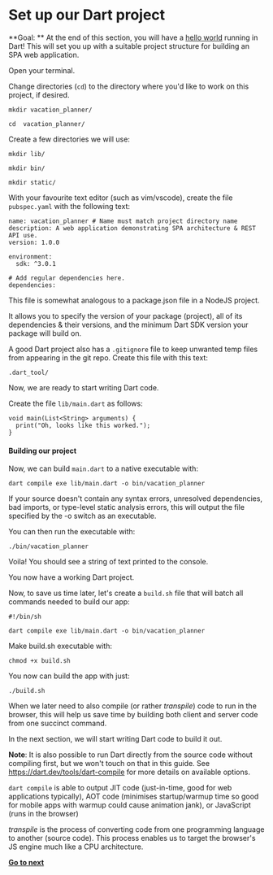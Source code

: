 # Set up our Dart project
**Goal: ** At the end of this section, you will have a [hello world](https://en.wikipedia.org/wiki/%22Hello,_World!%22_program) running in Dart! This will set you up with a suitable project structure for building an SPA web application.

Open your terminal.

Change directories (`cd`) to the directory where you'd like to work on this project, if desired.

```
mkdir vacation_planner/

cd  vacation_planner/
```



Create a few directories we will use:

```
mkdir lib/

mkdir bin/

mkdir static/
```



With your favourite text editor (such as vim/vscode), create the file `pubspec.yaml` with the following text:

```
name: vacation_planner # Name must match project directory name
description: A web application demonstrating SPA architecture & REST API use.
version: 1.0.0

environment:
  sdk: ^3.0.1

# Add regular dependencies here.
dependencies:

```

This file is somewhat analogous to a package.json file in a NodeJS project.

It allows you to specify the version of your package (project), all of its dependencies & their versions, and the minimum Dart SDK version your package will build on.

A good Dart project also has a `.gitignore` file to keep unwanted temp files from appearing in the git repo. Create this file with this text:

```
.dart_tool/
```



Now, we are ready to start writing Dart code.

Create the file `lib/main.dart` as follows:

```
void main(List<String> arguments) {
  print("Oh, looks like this worked.");
}
```



#### Building our project

Now, we can build `main.dart` to a native executable with:

```
dart compile exe lib/main.dart -o bin/vacation_planner
```

If your source doesn't contain any syntax errors, unresolved dependencies, bad imports, or type-level static analysis errors, this will output the file specified by the -o switch as an executable.

You can then run the executable with:

```
./bin/vacation_planner
```

Voila! You should see a string of text printed to the console.

You now have a working Dart project.

Now, to save us time later, let's create a `build.sh` file that will batch all commands needed to build our app:

```
#!/bin/sh

dart compile exe lib/main.dart -o bin/vacation_planner
```

Make build.sh executable with:

```
chmod +x build.sh
```

You now can build the app with just:

```
./build.sh
```

When we later need to also compile (or rather *transpile*) code to run in the browser, this will help us save time by building both client and server code from one succinct command.

In the next section, we will start writing Dart code to build it out.

**Note**: It is also possible to run Dart directly from the source code without compiling first, but we won't touch on that in this guide. See https://dart.dev/tools/dart-compile for more details on available options.

`dart compile` is able to output JIT code (just-in-time, good for web applications typically), AOT code (minimises startup/warmup time so good for mobile apps with warmup could cause animation jank), or JavaScript (runs in the browser)

*transpile* is the process of converting code from one programming language to another (source code). This process enables us to target the browser's JS engine much like a CPU architecture.

**[Go to next](https://github.com/ailabs-software/learn_vacation_planner/blob/main/2-build_web_server.md)**
